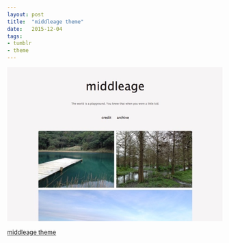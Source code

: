 ```yaml
---
layout: post
title:  "middleage theme"
date:   2015-12-04
tags:
- tumblr
- theme
---
```


![***](/assets/media/2015-12-04-middleage-theme.jpg)

[middleage theme](https://www.tumblr.com/theme/40171)